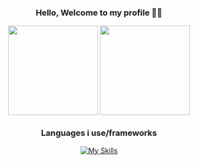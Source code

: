 

<div align="center">
 
 ### Hello, Welcome to my profile 👌🏼
  
<img height="180em" src="https://github-readme-stats.vercel.app/api?username=squeenz&show_icons=true&theme=aura_dark&include_all_commits=true&count_private=true"/>
<img height="180em" src="https://github-readme-stats.vercel.app/api/top-langs/?username=squeenz&size_weight=0.5&count_weight=0.5&theme=aura_dark"/>
  
### Languages i use/frameworks
[![My Skills](https://skillicons.dev/icons?i=js,html,css,php,unity,unreal,laravel,python,cpp)](https://skillicons.dev)
 
</div>
